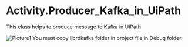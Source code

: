 # Activity.Producer_Kafka_in_UiPath
This class helps to produce message to Kafka in UiPath

![Picture1](https://user-images.githubusercontent.com/30102145/155931007-400cc2f3-6432-44c2-9b36-77397433103f.png)
You must copy librdkafka folder in project file in Debug folder.
